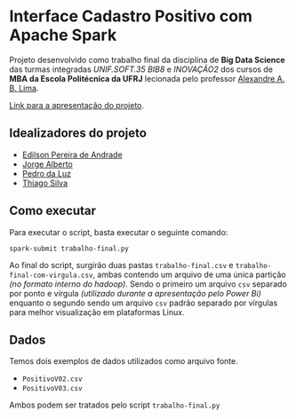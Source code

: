 # Interface Cadastro Positivo com Apache Spark

Projeto desenvolvido como trabalho final da disciplina de **Big Data Science** das turmas integradas *UNIF.SOFT.35* *BIB8* e *INOVAÇÃO2* dos cursos de **MBA da Escola Politécnica da UFRJ** lecionada pelo professor [Alexandre A. B. Lima](mailto:assis@cos.ufrj.br).

[Link para a apresentação do projeto](https://drive.google.com/open?id=1cjppE1vkkUlBSqmM4s4hAYLHzPbB8nmg).

## Idealizadores do projeto

- [Edilson Pereira de Andrade](mailto:adr.edilson@gmail.com)
- [Jorge Alberto](mailto:joabergon@gmail.com)
- [Pedro da Luz](mailto:pedro256@gmail.com)
- [Thiago Silva](mailto:tagalho1609@gmail.com)

## Como executar

Para executar o script, basta executar o seguinte comando:

```ssh
spark-submit trabalho-final.py
```

Ao final do script, surgirão duas pastas `trabalho-final.csv` e `trabalho-final-com-virgula.csv`, ambas contendo um arquivo de uma única partição *(no formato interno do hadoop)*. Sendo o primeiro um arquivo `csv` separado por ponto e vírgula *(utilizado durante a apresentação pelo Power Bi)* enquanto o segundo sendo um arquivo `csv` padrão separado por vírgulas para melhor visualização em plataformas Linux.

## Dados

Temos dois exemplos de dados utilizados como arquivo fonte.

- `PositivoV02.csv`
- `PositivoV03.csv`

Ambos podem ser tratados pelo script `trabalho-final.py`
